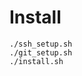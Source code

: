 # Install
```console
./ssh_setup.sh
./git_setup.sh
./install.sh
```

<!-- [joe@themachine fedora_setup_scripts]$ dnf list --forcearch=x86_64 --available | grep -v i686 | grep -v 470x | grep nvidia -->


<!--
nvidia-modprobe.x86_64                                                                   3:520.56.06-1.fc37                                               rpmfusion-nonfree-nvidia-driver
nvidia-query-resource-opengl.x86_64                                                      1.0.0-13.fc37                                                    fedora                         
nvidia-query-resource-opengl-lib.x86_64                                                  1.0.0-13.fc37                                                    fedora                         
nvidia-texture-tools.x86_64                                                              2.1.2-3.fc36                                                     fedora                         
nvidia-texture-tools-devel.x86_64                                                        2.1.2-3.fc36                                                     fedora                         
nvidia-vaapi-driver.x86_64                                                               0.0.7-2.fc37                                                     rpmfusion-nonfree-nvidia-driver
nvidia-xconfig.x86_64                                                                    3:520.56.06-1.fc37                                               rpmfusion-nonfree-nvidia-driver
pcp-pmda-nvidia-gpu.x86_64                                                               6.0.1-2.fc37                                                     updates                        
xorg-x11-drv-nvidia-devel.x86_64                                                         3:520.56.06-1.fc37                                               rpmfusion-nonfree-nvidia-driver
-->
